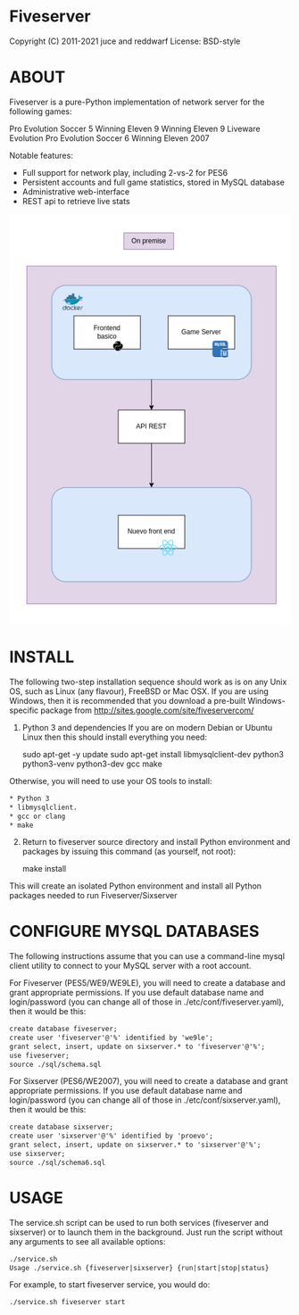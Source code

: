 

Fiveserver
==========
Copyright (C) 2011-2021 juce and reddwarf
License: BSD-style



ABOUT
=====


Fiveserver is a pure-Python implementation of network server for the
following games:

Pro Evolution Soccer 5 
Winning Eleven 9
Winning Eleven 9 Liveware Evolution
Pro Evolution Soccer 6
Winning Eleven 2007


Notable features:

* Full support for network play, including 2-vs-2 for PES6
* Persistent accounts and full game statistics, stored in MySQL database
* Administrative web-interface
* REST api to retrieve live stats

![Alt text](images/image.png)



INSTALL
=======


The following two-step installation sequence should work as is on any Unix OS,
such as Linux (any flavour), FreeBSD or Mac OSX. If you are using Windows, then
it is recommended that you download a pre-built Windows-specific package from 
http://sites.google.com/site/fiveservercom/

1. Python 3 and dependencies
If you are on modern Debian or Ubuntu Linux then this should install everything
you need:

    sudo apt-get -y update
    sudo apt-get install libmysqlclient-dev python3 python3-venv python3-dev gcc make

Otherwise, you will need to use your OS tools to install:

    * Python 3
    * libmysqlclient.
    * gcc or clang
    * make


2. Return to fiveserver source directory and install Python environment and
packages by issuing this command (as yourself, not root):

    make install

This will create an isolated Python environment and install all Python packages
needed to run Fiveserver/Sixserver



CONFIGURE MYSQL DATABASES
=========================


The following instructions assume that you can use a command-line mysql client 
utility to connect to your MySQL server with a root account.

For Fiveserver (PES5/WE9/WE9LE), you will need to create a database and grant
appropriate permissions. If you use default database name and login/password 
(you can change all of those in ./etc/conf/fiveserver.yaml), then it would be this:


    create database fiveserver;
    create user 'fiveserver'@'%' identified by 'we9le';
    grant select, insert, update on sixserver.* to 'fiveserver'@'%';
    use fiveserver;
    source ./sql/schema.sql


For Sixserver (PES6/WE2007), you will need to create a database and grant
appropriate permissions. If you use default database name and login/password 
(you can change all of those in ./etc/conf/sixserver.yaml), then it would be this:

    create database sixserver;
    create user 'sixserver'@'%' identified by 'proevo';
    grant select, insert, update on sixserver.* to 'sixserver'@'%';
    use sixserver;
    source ./sql/schema6.sql



USAGE
=====


The service.sh script can be used to run both services (fiveserver and sixserver) or
to launch them in the background. Just run the script without any arguments to see
all available options:

    ./service.sh 
    Usage ./service.sh {fiveserver|sixserver} {run|start|stop|status}

For example, to start fiveserver service, you would do:

    ./service.sh fiveserver start
